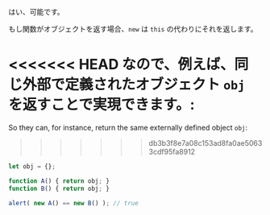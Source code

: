 はい、可能です。

もし関数がオブジェクトを返す場合、`new` は `this` の代わりにそれを返します。

<<<<<<< HEAD
なので、例えば、同じ外部で定義されたオブジェクト `obj` を返すことで実現できます。:
=======
So they can, for instance, return the same externally defined object `obj`:
>>>>>>> db3b3f8e7a08c153ad8fa0ae50633cdf95fa8912

```js run no-beautify
let obj = {};

function A() { return obj; }
function B() { return obj; }

alert( new A() == new B() ); // true
```
